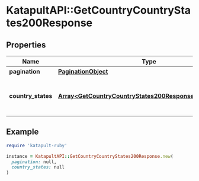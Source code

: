 # KatapultAPI::GetCountryCountryStates200Response

## Properties

| Name | Type | Description | Notes |
| ---- | ---- | ----------- | ----- |
| **pagination** | [**PaginationObject**](PaginationObject.md) |  |  |
| **country_states** | [**Array&lt;GetCountryCountryStates200ResponseCountryStates&gt;**](GetCountryCountryStates200ResponseCountryStates.md) | The list of country states for the given country |  |

## Example

```ruby
require 'katapult-ruby'

instance = KatapultAPI::GetCountryCountryStates200Response.new(
  pagination: null,
  country_states: null
)
```

